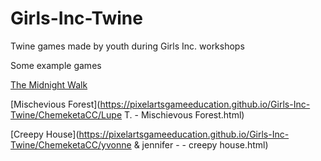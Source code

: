 # Girls-Inc-Twine
Twine games made by youth during Girls Inc. workshops

Some example games

[The Midnight Walk](https://pixelartsgameeducation.github.io/Girls-Inc-Twine/ChemeketaCC/hai%20-0%20-%20the%20midnight%20walk.html)

[Mischevious Forest](https://pixelartsgameeducation.github.io/Girls-Inc-Twine/ChemeketaCC/Lupe T.  - Mischievous Forest.html)

[Creepy House](https://pixelartsgameeducation.github.io/Girls-Inc-Twine/ChemeketaCC/yvonne & jennifer - - creepy house.html)

